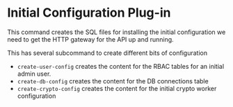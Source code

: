 # Initial Configuration Plug-in

This command creates the SQL files for installing the initial configuration we need to get the HTTP gateway 
for the API up and running.

This has several subcommand to create different bits of configuration

- `create-user-config` creates the content for the RBAC tables for an initial admin user.
- `create-db-config` creates the content for the DB connections table
- `create-crypto-config` creates the content for the initial crypto worker configuration
